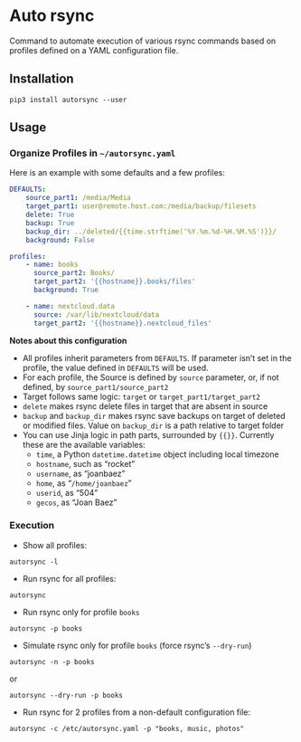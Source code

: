 # Auto rsync

Command to automate execution of various rsync commands based on profiles defined on a YAML configuration file.

## Installation

```shell
pip3 install autorsync --user
```

## Usage

### Organize Profiles in `~/autorsync.yaml`
Here is an example with some defaults and a few profiles:

```yaml
DEFAULTS:
    source_part1: /media/Media
    target_part1: user@remote.host.com:/media/backup/filesets
    delete: True
    backup: True
    backup_dir: ../deleted/{{time.strftime('%Y.%m.%d-%H.%M.%S')}}/
    background: False

profiles:
    - name: books
      source_part2: Books/
      target_part2: '{{hostname}}.books/files'
      background: True

    - name: nextcloud.data
      source: /var/lib/nextcloud/data
      target_part2: '{{hostname}}.nextcloud_files'
```

**Notes about this configuration**
- All profiles inherit parameters from `DEFAULTS`. If parameter isn’t set in the profile,
the value defined in `DEFAULTS` will be used.
- For each profile, the Source is defined by `source` parameter, or, if not defined, by `source_part1/source_part2`
- Target follows same logic: `target` or `target_part1/target_part2`
- `delete` makes rsync delete files in target that are absent in source
- `backup` and `backup_dir` makes rsync save backups on target of deleted or modified
files. Value on `backup_dir` is a path relative to target folder
- You can use Jinja logic in path parts, surrounded by `{{}}`. Currently these are the available variables:
    - `time`, a Python `datetime.datetime` object including local timezone
    - `hostname`, such as “rocket”
    - `username`, as “joanbaez”
    - `home`, as “`/home/joanbaez`”
    - `userid`, as “504”
    - `gecos`, as “Joan Baez”

### Execution
- Show all profiles:
```shell
autorsync -l
```
- Run rsync for all profiles:
```shell
autorsync
```
- Run rsync only for profile `books`
```shell
autorsync -p books
```

- Simulate rsync only for profile `books` (force rsync’s `--dry-run`)
```shell
autorsync -n -p books
```
or
```shell
autorsync --dry-run -p books
```

- Run rsync for 2 profiles from a non-default configuration file:
```shell
autorsync -c /etc/autorsync.yaml -p "books, music, photos"
```

